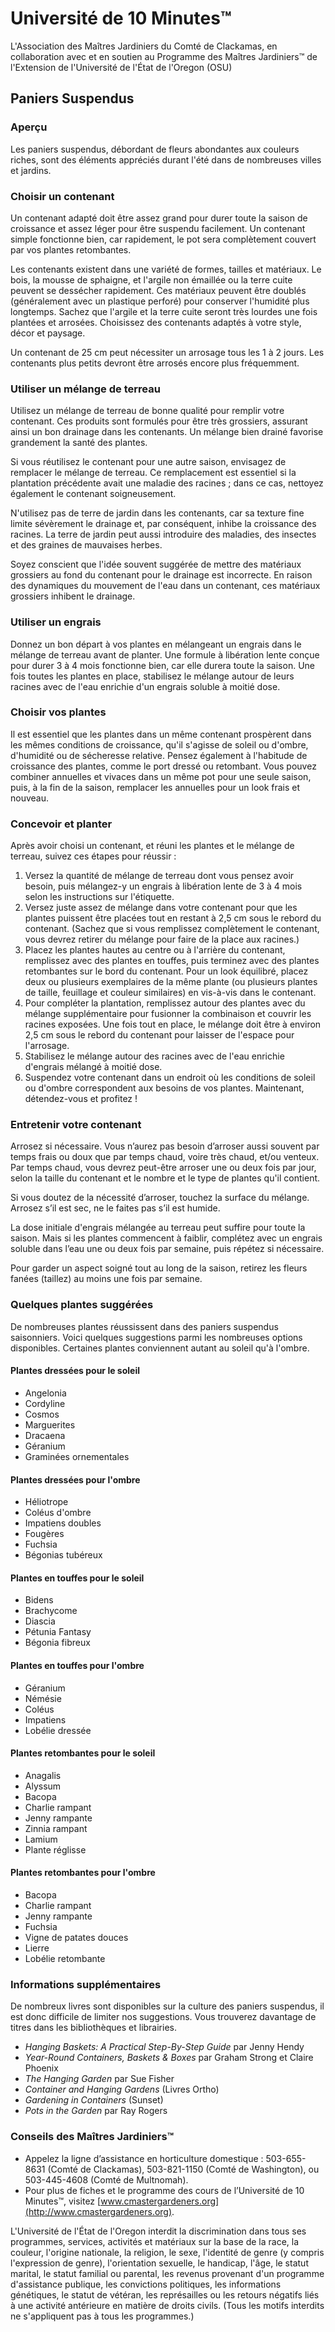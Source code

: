 # Université de 10 Minutes™  
L'Association des Maîtres Jardiniers du Comté de Clackamas, en collaboration avec et en soutien au Programme des Maîtres Jardiniers™ de l'Extension de l'Université de l'État de l'Oregon (OSU)  

## Paniers Suspendus  

### Aperçu  
Les paniers suspendus, débordant de fleurs abondantes aux couleurs riches, sont des éléments appréciés durant l'été dans de nombreuses villes et jardins.  

### Choisir un contenant  
Un contenant adapté doit être assez grand pour durer toute la saison de croissance et assez léger pour être suspendu facilement. Un contenant simple fonctionne bien, car rapidement, le pot sera complètement couvert par vos plantes retombantes.  

Les contenants existent dans une variété de formes, tailles et matériaux. Le bois, la mousse de sphaigne, et l'argile non émaillée ou la terre cuite peuvent se dessécher rapidement. Ces matériaux peuvent être doublés (généralement avec un plastique perforé) pour conserver l'humidité plus longtemps. Sachez que l'argile et la terre cuite seront très lourdes une fois plantées et arrosées. Choisissez des contenants adaptés à votre style, décor et paysage.  

Un contenant de 25 cm peut nécessiter un arrosage tous les 1 à 2 jours. Les contenants plus petits devront être arrosés encore plus fréquemment.  

### Utiliser un mélange de terreau  
Utilisez un mélange de terreau de bonne qualité pour remplir votre contenant. Ces produits sont formulés pour être très grossiers, assurant ainsi un bon drainage dans les contenants. Un mélange bien drainé favorise grandement la santé des plantes.  

Si vous réutilisez le contenant pour une autre saison, envisagez de remplacer le mélange de terreau. Ce remplacement est essentiel si la plantation précédente avait une maladie des racines ; dans ce cas, nettoyez également le contenant soigneusement.  

N'utilisez pas de terre de jardin dans les contenants, car sa texture fine limite sévèrement le drainage et, par conséquent, inhibe la croissance des racines. La terre de jardin peut aussi introduire des maladies, des insectes et des graines de mauvaises herbes.  

Soyez conscient que l'idée souvent suggérée de mettre des matériaux grossiers au fond du contenant pour le drainage est incorrecte. En raison des dynamiques du mouvement de l'eau dans un contenant, ces matériaux grossiers inhibent le drainage.  

### Utiliser un engrais  
Donnez un bon départ à vos plantes en mélangeant un engrais dans le mélange de terreau avant de planter. Une formule à libération lente conçue pour durer 3 à 4 mois fonctionne bien, car elle durera toute la saison. Une fois toutes les plantes en place, stabilisez le mélange autour de leurs racines avec de l'eau enrichie d'un engrais soluble à moitié dose.  

### Choisir vos plantes  
Il est essentiel que les plantes dans un même contenant prospèrent dans les mêmes conditions de croissance, qu'il s'agisse de soleil ou d'ombre, d'humidité ou de sécheresse relative. Pensez également à l'habitude de croissance des plantes, comme le port dressé ou retombant. Vous pouvez combiner annuelles et vivaces dans un même pot pour une seule saison, puis, à la fin de la saison, remplacer les annuelles pour un look frais et nouveau.  

### Concevoir et planter  
Après avoir choisi un contenant, et réuni les plantes et le mélange de terreau, suivez ces étapes pour réussir :  
1. Versez la quantité de mélange de terreau dont vous pensez avoir besoin, puis mélangez-y un engrais à libération lente de 3 à 4 mois selon les instructions sur l'étiquette.  
2. Versez juste assez de mélange dans votre contenant pour que les plantes puissent être placées tout en restant à 2,5 cm sous le rebord du contenant. (Sachez que si vous remplissez complètement le contenant, vous devrez retirer du mélange pour faire de la place aux racines.)  
3. Placez les plantes hautes au centre ou à l'arrière du contenant, remplissez avec des plantes en touffes, puis terminez avec des plantes retombantes sur le bord du contenant. Pour un look équilibré, placez deux ou plusieurs exemplaires de la même plante (ou plusieurs plantes de taille, feuillage et couleur similaires) en vis-à-vis dans le contenant.  
4. Pour compléter la plantation, remplissez autour des plantes avec du mélange supplémentaire pour fusionner la combinaison et couvrir les racines exposées. Une fois tout en place, le mélange doit être à environ 2,5 cm sous le rebord du contenant pour laisser de l'espace pour l'arrosage.  
5. Stabilisez le mélange autour des racines avec de l'eau enrichie d'engrais mélangé à moitié dose.  
6. Suspendez votre contenant dans un endroit où les conditions de soleil ou d'ombre correspondent aux besoins de vos plantes. Maintenant, détendez-vous et profitez !  

### Entretenir votre contenant  
Arrosez si nécessaire. Vous n’aurez pas besoin d’arroser aussi souvent par temps frais ou doux que par temps chaud, voire très chaud, et/ou venteux. Par temps chaud, vous devrez peut-être arroser une ou deux fois par jour, selon la taille du contenant et le nombre et le type de plantes qu'il contient.  

Si vous doutez de la nécessité d’arroser, touchez la surface du mélange. Arrosez s’il est sec, ne le faites pas s’il est humide.  

La dose initiale d'engrais mélangée au terreau peut suffire pour toute la saison. Mais si les plantes commencent à faiblir, complétez avec un engrais soluble dans l’eau une ou deux fois par semaine, puis répétez si nécessaire.  

Pour garder un aspect soigné tout au long de la saison, retirez les fleurs fanées (taillez) au moins une fois par semaine.  

### Quelques plantes suggérées  
De nombreuses plantes réussissent dans des paniers suspendus saisonniers. Voici quelques suggestions parmi les nombreuses options disponibles. Certaines plantes conviennent autant au soleil qu'à l'ombre.  

#### Plantes dressées pour le soleil  
- Angelonia  
- Cordyline  
- Cosmos  
- Marguerites  
- Dracaena  
- Géranium  
- Graminées ornementales  

#### Plantes dressées pour l'ombre  
- Héliotrope  
- Coléus d'ombre  
- Impatiens doubles  
- Fougères  
- Fuchsia  
- Bégonias tubéreux  

#### Plantes en touffes pour le soleil  
- Bidens  
- Brachycome  
- Diascia  
- Pétunia Fantasy  
- Bégonia fibreux  

#### Plantes en touffes pour l'ombre  
- Géranium  
- Némésie  
- Coléus  
- Impatiens  
- Lobélie dressée  

#### Plantes retombantes pour le soleil  
- Anagalis  
- Alyssum  
- Bacopa  
- Charlie rampant  
- Jenny rampante  
- Zinnia rampant  
- Lamium  
- Plante réglisse  

#### Plantes retombantes pour l'ombre  
- Bacopa  
- Charlie rampant  
- Jenny rampante  
- Fuchsia  
- Vigne de patates douces  
- Lierre  
- Lobélie retombante  

### Informations supplémentaires  
De nombreux livres sont disponibles sur la culture des paniers suspendus, il est donc difficile de limiter nos suggestions. Vous trouverez davantage de titres dans les bibliothèques et librairies.  

- *Hanging Baskets: A Practical Step-By-Step Guide* par Jenny Hendy  
- *Year-Round Containers, Baskets & Boxes* par Graham Strong et Claire Phoenix  
- *The Hanging Garden* par Sue Fisher  
- *Container and Hanging Gardens* (Livres Ortho)  
- *Gardening in Containers* (Sunset)  
- *Pots in the Garden* par Ray Rogers  

### Conseils des Maîtres Jardiniers™  
- Appelez la ligne d’assistance en horticulture domestique : 503-655-8631 (Comté de Clackamas), 503-821-1150 (Comté de Washington), ou 503-445-4608 (Comté de Multnomah).  
- Pour plus de fiches et le programme des cours de l’Université de 10 Minutes™, visitez [www.cmastergardeners.org](http://www.cmastergardeners.org).  

L'Université de l'État de l'Oregon interdit la discrimination dans tous ses programmes, services, activités et matériaux sur la base de la race, la couleur, l'origine nationale, la religion, le sexe, l'identité de genre (y compris l'expression de genre), l'orientation sexuelle, le handicap, l'âge, le statut marital, le statut familial ou parental, les revenus provenant d'un programme d'assistance publique, les convictions politiques, les informations génétiques, le statut de vétéran, les représailles ou les retours négatifs liés à une activité antérieure en matière de droits civils. (Tous les motifs interdits ne s'appliquent pas à tous les programmes.)